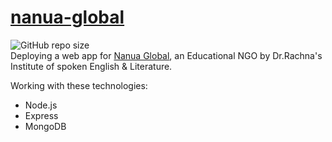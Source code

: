 # [nanua-global](www.nanuaglobal.com)
![GitHub repo size](https://img.shields.io/github/repo-size/akaashnidhiss/nanua-global?color=green&logo=Python&logoColor=white)
<br>
Deploying a web app for [Nanua Global](https://nanua-global.herokuapp.com), an Educational NGO by Dr.Rachna's Institute of spoken English &amp; Literature.

Working with these technologies:
- Node.js
- Express
- MongoDB



